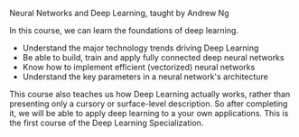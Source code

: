 Neural Networks and Deep Learning, taught by Andrew Ng

In this course, we can learn the foundations of deep learning. 
- Understand the major technology trends driving Deep Learning
- Be able to build, train and apply fully connected deep neural networks 
- Know how to implement efficient (vectorized) neural networks 
- Understand the key parameters in a neural network's architecture 

This course also teaches us how Deep Learning actually works, rather than presenting only a cursory or surface-level description. So after completing it, we will be able to apply deep learning to a your own applications. This is the first course of the Deep Learning Specialization.
